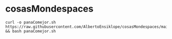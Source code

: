 # cosasMondespaces


```
curl -o panaComejor.sh https://raw.githubusercontent.com/AlbertoEnsiklope/cosasMondespaces/main/panaComejor.sh && bash panaComejor.sh
```
